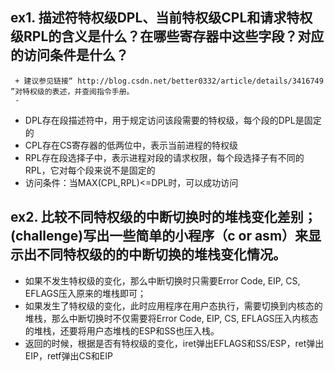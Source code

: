 ## ex1. 描述符特权级DPL、当前特权级CPL和请求特权级RPL的含义是什么？在哪些寄存器中这些字段？对应的访问条件是什么？
 ```
  + 建议参见链接“ http://blog.csdn.net/better0332/article/details/3416749 ”对特权级的表述，并查阅指令手册。
  - 
 ```
 - DPL存在段描述符中，用于规定访问该段需要的特权级，每个段的DPL是固定的
 - CPL存在CS寄存器的低两位中，表示当前进程的特权级
 - RPL存在段选择子中，表示进程对段的请求权限，每个段选择子有不同的RPL，它对每个段来说不是固定的
 - 访问条件：当MAX(CPL,RPL)<=DPL时，可以成功访问

## ex2. 比较不同特权级的中断切换时的堆栈变化差别；(challenge)写出一些简单的小程序（c or asm）来显示出不同特权级的的中断切换的堆栈变化情况。

 - 如果不发生特权级的变化，那么中断切换时只需要Error Code, EIP, CS, EFLAGS压入原来的堆栈即可；
 - 如果发生了特权级的变化，此时应用程序在用户态执行，需要切换到内核态的堆栈，那么中断切换时不仅需要将Error Code, EIP, CS, EFLAGS压入内核态的堆栈，还要将用户态堆栈的ESP和SS也压入栈。
 - 返回的时候，根据是否有特权级的变化，iret弹出EFLAGS和SS/ESP，ret弹出EIP，retf弹出CS和EIP


